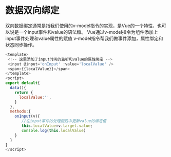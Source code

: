 # 数据双向绑定
  双向数据绑定通常是指我们使用的v-model指令的实现，是Vue的一个特性，也可以说是一个input事件和value的语法糖。 Vue通过v-model指令为组件添加上input事件处理和value属性的赋值
  v-model指令帮我们做事件添加，属性绑定和状态同步操作。

  ```js
  <template>
   <!-- 这里添加了input时间的监听和value的属性绑定 -->
   <input @input='onInput' :value='localValue' />
   <span>{{localValue}}</span>
</template>
<script>
  export default{
    data(){
      return {
        localValue:'',
      }
    },
    methods:{
      onInput(v){
         //在input事件的处理函数中更新value的绑定值
         this.localValue=v.target.value;
         console.log(this.localValue)
      }
    }
  }
</script>
  ```